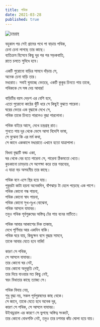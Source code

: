 ```yaml
---
title: পথিক
date: 2021-03-28
published: true
---
```


![চন্দ্রগ্রস্থ](https://i.imgur.com/HurhlUE.jpg)

বহুকাল পর সেই গ্রামের পথে পা বাড়ায় পথিক,  
চেনা চেনা লাগছে তার কাছে।  
ব্যতিক্রম হিসেবে কিছু দূর পর পর সড়কবাতি,  
রাতে চলতে সুবিধে হবে।  
  
একটি পুরোনো বাড়ির সামনে দাঁড়ায় সে,  
অনেক চেনা বাড়ি তার।  
মধ্যরাত। সবাই ঘুমাচ্ছে ভেতরে, একটি কুকুর চিনতে পায় তাকে,  
পথিককে সে সঙ্গ দেয় আবার!  
  
বাড়িটির বয়স দেড়শ এর বেশি হবে,  
এতো পুরোনো কাঠের খুঁটি ধরে সে কিছুই বুঝতে পারেনা।  
ঘরের ভেতর এক বৃদ্ধাকে দেখে সে,  
পথিক তাকে চিনতে পারলেও বৃদ্ধা পারলোনা।  
  
পথিক বাইরে আসে, দেখে চন্দ্রগ্রস্থ রাত।  
শুনতে পায় দূর থেকে ভেসে আসা বিদেশি ভাষা,  
সে বুঝেনা কি এর মর্ম কথা,  
সে জানে এককালে মধ্যরাতে এখানে হতো যাত্রাপালা।  
  
বিধবা বৃদ্ধাটি বড্ড একা,  
ঘর থেকে বের হতে পারেনা সে, পারেনা ঠিকমতো খেতে।  
কুচকানো চামড়ায় সে অপেক্ষা করে তার গন্তব্যের,  
এ যাত্রা বড় অসহনীয় তার কাছে।  
  
পথিক বনে এসে স্থির হয়ে যায়।  
পুকুরটা কাটা হয়না অনেকদিন, বাঁশঝাড় টা হেলে পড়েছে এক পাশে।  
পথিক কোনো গন্ধ পায়না,  
পথিক কোনো স্বাদ পায়না,  
পথিক কোনো সুখ-দুঃখ বোঝেনা,  
পথিক আসলে যাযাবর।  
তবুও পথিক পূর্বপুরুষের অস্তিত্ব টের পায় বনের মাটিতে।  
  
পথিক আবার আকাশের দিক তাকায়,  
দেখে পূর্ণিমার আর একদিন বাকি।  
পথিক ঘরে যায়, কিছুক্ষন বসে বৃদ্ধার সামনে,  
তাকে আবার যেতে হবে নাকি!  
  
কারণ সে পথিক,  
সে আসলে যাযাবর।  
তার কোনো ঘর নেই,  
তার কোনো অনুভূতি নেই,  
তার দিয়ে যাওয়ার মত কিছু নেই,  
স্বয়ং বিধাতার কাছে ত্যাজ্য সে।  
  
পথিক বিদায় নেয়,  
শুধু বৃদ্ধা নয়, সকল পূর্বপুরষদের কাছ থেকে।  
সে জানে, তাকে যেতে হবে অনেক দূর,  
কারণ সে পথিক, সে আসলে যাযাবর।  
উইথড্রয়াল এর কারণে সে ভুগছে অস্তিত্ব সংকটে,  
তার কোনো বোধশক্তি নেই, তবুও তার চশমার কাঁচ ঘোলা হয়ে যায়।  
